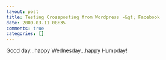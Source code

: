 ```yaml
---
layout: post
title: Testing Crossposting from Wordpress -&gt; Facebook
date: 2009-03-11 08:35
comments: true
categories: []
---
```

Good day...happy Wednesday...happy Humpday!
